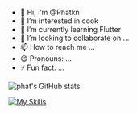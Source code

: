 - 👋 Hi, I’m @Phatkn
- 👀 I’m interested in cook
- 🌱 I’m currently learning Flutter
- 💞️ I’m looking to collaborate on ...
- 📫 How to reach me ...
- 😄 Pronouns: ...
- ⚡ Fun fact: ...

<!---
Phatkn/Phatkn is a ✨ special ✨ repository because its `README.md` (this file) appears on your GitHub profile.
You can click the Preview link to take a look at your changes.
--->
![phat's GitHub stats](https://github-readme-stats.vercel.app/api?username=phat&show_icons=true&count_private=true&hide_border=true&include_all_commits=true&layout=compact)

[![My Skills](https://skillicons.dev/icons?i=java,c,cpp,python,html,css,js,react,git,linux,windows,idea,eclipse,vscode,md&theme=light)](https://skillicons.dev)
